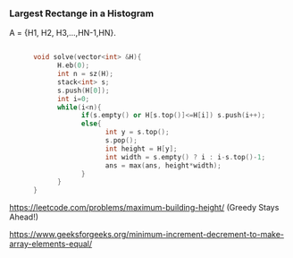### Largest Rectange in a Histogram

A = {H1, H2, H3,...,HN-1,HN}. 

```cpp

      void solve(vector<int> &H){
            H.eb(0);
            int n = sz(H);
            stack<int> s;
            s.push(H[0]);
            int i=0;
            while(i<n){
                  if(s.empty() or H[s.top()]<=H[i]) s.push(i++);
                  else{
                        int y = s.top();
                        s.pop();
                        int height = H[y];
                        int width = s.empty() ? i : i-s.top()-1;
                        ans = max(ans, height*width);
                  }
            }
      }
```


https://leetcode.com/problems/maximum-building-height/ (Greedy Stays Ahead!)

https://www.geeksforgeeks.org/minimum-increment-decrement-to-make-array-elements-equal/

